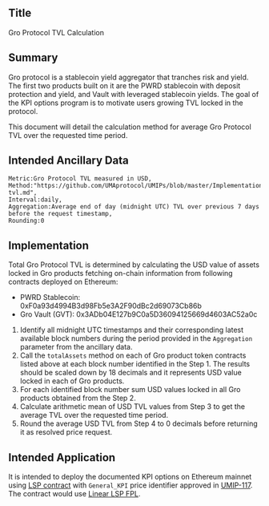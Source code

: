 ## Title

Gro Protocol TVL Calculation

## Summary

Gro protocol is a stablecoin yield aggregator that tranches risk and yield. The first two products built on it are the PWRD stablecoin with deposit protection and yield, and Vault with leveraged stablecoin yields. The goal of the KPI options program is to motivate users growing TVL locked in the protocol.

This document will detail the calculation method for average Gro Protocol TVL over the requested time period.

## Intended Ancillary Data

```
Metric:Gro Protocol TVL measured in USD,
Method:"https://github.com/UMAprotocol/UMIPs/blob/master/Implementations/gro-tvl.md",
Interval:daily,
Aggregation:Average end of day (midnight UTC) TVL over previous 7 days before the request timestamp,
Rounding:0
```

## Implementation

Total Gro Protocol TVL is determined by calculating the USD value of assets locked in Gro products fetching on-chain information from following contracts deployed on Ethereum:

* PWRD Stablecoin: 0xF0a93d4994B3d98Fb5e3A2F90dBc2d69073Cb86b
* Gro Vault (GVT): 0x3ADb04E127b9C0a5D36094125669d4603AC52a0c

1. Identify all midnight UTC timestamps and their corresponding latest available block numbers during the period provided in the `Aggregation` parameter from the ancillary data.
2. Call the `totalAssets` method on each of Gro product token contracts listed above at each block number identified in the Step 1. The results should be scaled down by 18 decimals and it represents USD value locked in each of Gro products.
3. For each identified block number sum USD values locked in all Gro products obtained from the Step 2.
4. Calculate arithmetic mean of USD TVL values from Step 3 to get the average TVL over the requested time period.
5. Round the average USD TVL from Step 4 to 0 decimals before returning it as resolved price request.

## Intended Application

It is intended to deploy the documented KPI options on Ethereum mainnet using [LSP contract](https://github.com/UMAprotocol/protocol/blob/master/packages/core/contracts/financial-templates/long-short-pair/LongShortPair.sol) with `General_KPI` price identifier approved in [UMIP-117](https://github.com/UMAprotocol/UMIPs/blob/master/UMIPs/umip-117.md). The contract would use [Linear LSP FPL](https://github.com/UMAprotocol/protocol/blob/master/packages/core/contracts/financial-templates/common/financial-product-libraries/long-short-pair-libraries/LinearLongShortPairFinancialProductLibrary.sol).
